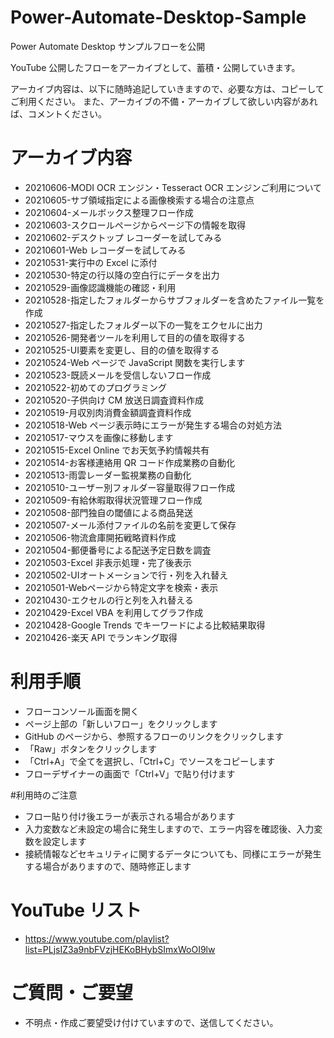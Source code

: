 # Power-Automate-Desktop-Sample
Power Automate Desktop サンプルフローを公開

YouTube 公開したフローをアーカイブとして、蓄積・公開していきます。

アーカイブ内容は、以下に随時追記していきますので、必要な方は、コピーしてご利用ください。
また、アーカイブの不備・アーカイブして欲しい内容があれば、コメントください。

# アーカイブ内容
* 20210606-MODI OCR エンジン・Tesseract OCR エンジンご利用について
* 20210605-サブ領域指定による画像検索する場合の注意点
* 20210604-メールボックス整理フロー作成
* 20210603-スクロールページからページ下の情報を取得
* 20210602-デスクトップ レコーダーを試してみる
* 20210601-Web レコーダーを試してみる
* 20210531-実行中の Excel に添付
* 20210530-特定の行以降の空白行にデータを出力
* 20210529-画像認識機能の確認・利用
* 20210528-指定したフォルダーからサブフォルダーを含めたファイル一覧を作成
* 20210527-指定したフォルダー以下の一覧をエクセルに出力
* 20210526-開発者ツールを利用して目的の値を取得する
* 20210525-UI要素を変更し、目的の値を取得する
* 20210524-Web ページで JavaScript 関数を実行します
* 20210523-既読メールを受信しないフロー作成
* 20210522-初めてのプログラミング
* 20210520-子供向け CM 放送日調査資料作成
* 20210519-月収別肉消費金額調査資料作成
* 20210518-Web ページ表示時にエラーが発生する場合の対処方法
* 20210517-マウスを画像に移動します
* 20210515-Excel Online でお天気予約情報共有
* 20210514-お客様連絡用 QR コード作成業務の自動化
* 20210513-雨雲レーダー監視業務の自動化
* 20210510-ユーザー別フォルダー容量取得フロー作成
* 20210509-有給休暇取得状況管理フロー作成
* 20210508-部門独自の閾値による商品発送
* 20210507-メール添付ファイルの名前を変更して保存
* 20210506-物流倉庫開拓戦略資料作成
* 20210504-郵便番号による配送予定日数を調査
* 20210503-Excel 非表示処理・完了後表示
* 20210502-UIオートメーションで行・列を入れ替え
* 20210501-Webページから特定文字を検索・表示
* 20210430-エクセルの行と列を入れ替える
* 20210429-Excel VBA を利用してグラフ作成
* 20210428-Google Trends でキーワードによる比較結果取得
* 20210426-楽天 API でランキング取得

# 利用手順
* フローコンソール画面を開く
* ページ上部の「新しいフロー」をクリックします
* GitHub のページから、参照するフローのリンクをクリックします
* 「Raw」ボタンをクリックします
* 「Ctrl+A」で全てを選択し、「Ctrl+C」でソースをコピーします
* フローデザイナーの画面で「Ctrl+V」で貼り付けます

#利用時のご注意
* フロー貼り付け後エラーが表示される場合があります
* 入力変数など未設定の場合に発生しますので、エラー内容を確認後、入力変数を設定します
* 接続情報などセキュリティに関するデータについても、同様にエラーが発生する場合がありますので、随時修正します

# YouTube リスト
* https://www.youtube.com/playlist?list=PLjsIZ3a9nbFVzjHEKoBHybSImxWoOI9lw

# ご質問・ご要望
* 不明点・作成ご要望受け付けていますので、送信してください。
